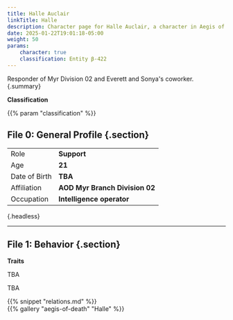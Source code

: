 ```yaml
---
title: Halle Auclair
linkTitle: Halle
description: Character page for Halle Auclair, a character in Aegis of Death.
date: 2025-01-22T19:01:18-05:00
weight: 50
params:
    character: true
    classification: Entity β-422
---
```


Responder of Myr Division 02 and Everett and Sonya's coworker.
{.summary}

<!--more-->

<section class="info">

**Classification**

{{% param "classification" %}}

## File 0: General Profile {.section}

|               |                          |
| ------------- | ------------------------ |
| Role          | **Support**       |
| Age           | **21**                   |
| Date of Birth | **TBA**        |
| Affiliation   | **AOD Myr Branch Division 02** |
| Occupation    | **Intelligence operator**            |
{.headless}

***

## File 1: Behavior {.section}

**Traits**

TBA

</section>
<section class="history">

TBA

</section>
<section class="relations">
{{% snippet "relations.md" %}}
</section>
<section class="gallery">
{{% gallery "aegis-of-death" "Halle" %}}
</section>
<section class="extra">

</section>

